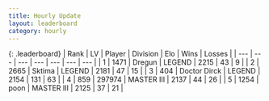 ```yaml
---
title: Hourly Update
layout: leaderboard
category: hourly
---
```


{: .leaderboard}
| Rank | LV | Player | Division | Elo | Wins | Losses |
| --- | --- | --- | --- | --- | --- | --- |
| <span data-change="0">1</span> | 1471 | <span title="ID: 337810">Dregun</span> | LEGEND | <span data-change="0">2215</span> | <span data-change="0">43</span> | <span data-change="0">9</span> |
| <span data-change="0">2</span> | 2665 | <span title="ID: 353063">Sktima</span> | LEGEND | <span data-change="0">2181</span> | <span data-change="0">47</span> | <span data-change="0">15</span> |
| <span data-change="0">3</span> | 404 | <span title="ID: 67210">Doctor Dirck</span> | LEGEND | <span data-change="-27">2154</span> | <span data-change="2">131</span> | <span data-change="3">63</span> |
| <span data-change="1">4</span> | 859 | <span title="ID: 544038">297974</span> | MASTER III | <span data-change="64">2137</span> | <span data-change="6">44</span> | <span data-change="1">26</span> |
| <span data-change="-1">5</span> | 1254 | <span title="ID: 540690">poon</span> | MASTER III | <span data-change="5">2125</span> | <span data-change="2">37</span> | <span data-change="2">21</span> |